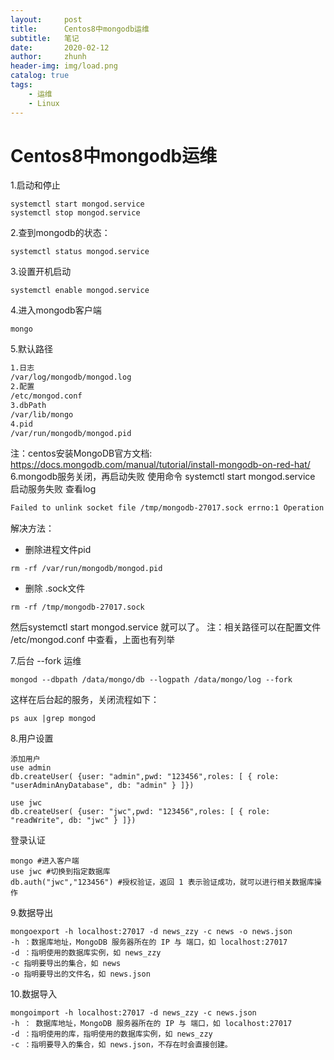 ```yaml
---
layout:     post
title:      Centos8中mongodb运维
subtitle:   笔记
date:       2020-02-12
author:     zhunh
header-img: img/load.png
catalog: true
tags:
    - 运维
    - Linux
---
```

# Centos8中mongodb运维

1.启动和停止
```shell
systemctl start mongod.service
systemctl stop mongod.service
```
2.查到mongodb的状态：
```shell
systemctl status mongod.service
```
3.设置开机启动
```shell
systemctl enable mongod.service
```
4.进入mongodb客户端
```shell
mongo
```
5.默认路径

```txt
1.日志
/var/log/mongodb/mongod.log
2.配置
/etc/mongod.conf
3.dbPath
/var/lib/mongo
4.pid
/var/run/mongodb/mongod.pid
```
注：centos安装MongoDB官方文档:
https://docs.mongodb.com/manual/tutorial/install-mongodb-on-red-hat/
6.mongodb服务关闭，再启动失败
使用命令 systemctl start mongod.service 启动服务失败
查看log
```txt
Failed to unlink socket file /tmp/mongodb-27017.sock errno:1 Operation not permitted
```
解决方法：
- 删除进程文件pid
```shell
rm -rf /var/run/mongodb/mongod.pid
```
- 删除 .sock文件
```shell
rm -rf /tmp/mongodb-27017.sock
```
然后systemctl start mongod.service 就可以了。
注：相关路径可以在配置文件 /etc/mongod.conf 中查看，上面也有列举

7.后台 --fork 运维

```shell
mongod --dbpath /data/mongo/db --logpath /data/mongo/log --fork
```
这样在后台起的服务，关闭流程如下：
```shell
ps aux |grep mongod
```
8.用户设置
```shell
添加用户
use admin
db.createUser( {user: "admin",pwd: "123456",roles: [ { role: "userAdminAnyDatabase", db: "admin" } ]})

use jwc 
db.createUser( {user: "jwc",pwd: "123456",roles: [ { role: "readWrite", db: "jwc" } ]})
```
登录认证
```shell
mongo #进入客户端
use jwc #切换到指定数据库
db.auth("jwc","123456") #授权验证，返回 1 表示验证成功，就可以进行相关数据库操作
```
9.数据导出
```shell
mongoexport -h localhost:27017 -d news_zzy -c news -o news.json
-h ：数据库地址，MongoDB 服务器所在的 IP 与 端口，如 localhost:27017
-d ：指明使用的数据库实例，如 news_zzy
-c 指明要导出的集合，如 news
-o 指明要导出的文件名，如 news.json
```
10.数据导入
```shell
mongoimport -h localhost:27017 -d news_zzy -c news.json
-h ： 数据库地址，MongoDB 服务器所在的 IP 与 端口，如 localhost:27017
-d ：指明使用的库，指明使用的数据库实例，如 news_zzy
-c ：指明要导入的集合，如 news.json，不存在时会直接创建。
```
